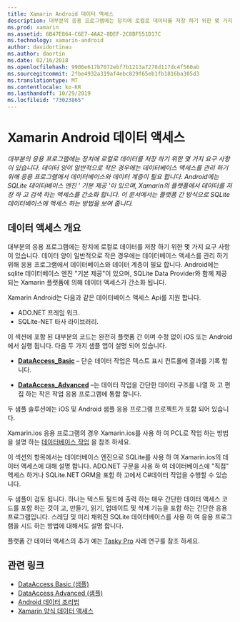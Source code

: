 ```yaml
---
title: Xamarin Android 데이터 액세스
description: 대부분의 응용 프로그램에는 장치에 로컬로 데이터를 저장 하기 위한 몇 가지 요구 사항이 있습니다. 데이터 양이 일반적으로 작은 경우에는 데이터베이스 액세스를 관리 하기 위해 응용 프로그램에서 데이터베이스와 데이터 계층이 필요 합니다.  Android에는 SQLite 데이터베이스 엔진 ' 기본 제공 '이 있으며, Xamarin의 플랫폼에서 데이터를 저장 하 고 검색 하는 액세스를 간소화 합니다. 이 문서에서는 플랫폼 간 방식으로 SQLite 데이터베이스에 액세스 하는 방법을 보여 줍니다.
ms.prod: xamarin
ms.assetid: 6B47E864-C6E7-4AA2-8DEF-2C8BF551D17C
ms.technology: xamarin-android
author: davidortinau
ms.author: daortin
ms.date: 02/16/2018
ms.openlocfilehash: 9906e617b7072ebf7b1213a7278d117dc4f560ab
ms.sourcegitcommit: 2fbe4932a319af4ebc829f65eb1fb1816ba305d3
ms.translationtype: MT
ms.contentlocale: ko-KR
ms.lasthandoff: 10/29/2019
ms.locfileid: "73023865"
---
```

# <a name="xamarinandroid-data-access"></a>Xamarin Android 데이터 액세스

_대부분의 응용 프로그램에는 장치에 로컬로 데이터를 저장 하기 위한 몇 가지 요구 사항이 있습니다. 데이터 양이 일반적으로 작은 경우에는 데이터베이스 액세스를 관리 하기 위해 응용 프로그램에서 데이터베이스와 데이터 계층이 필요 합니다.  Android에는 SQLite 데이터베이스 엔진 ' 기본 제공 '이 있으며, Xamarin의 플랫폼에서 데이터를 저장 하 고 검색 하는 액세스를 간소화 합니다. 이 문서에서는 플랫폼 간 방식으로 SQLite 데이터베이스에 액세스 하는 방법을 보여 줍니다._

## <a name="data-access-overview"></a>데이터 액세스 개요

대부분의 응용 프로그램에는 장치에 로컬로 데이터를 저장 하기 위한 몇 가지 요구 사항이 있습니다. 데이터 양이 일반적으로 작은 경우에는 데이터베이스 액세스를 관리 하기 위해 응용 프로그램에서 데이터베이스와 데이터 계층이 필요 합니다. Android에는 sqlite 데이터베이스 엔진 "기본 제공"이 있으며, SQLite Data Provider와 함께 제공 되는 Xamarin 플랫폼에 의해 데이터 액세스가 간소화 됩니다.

Xamarin Android는 다음과 같은 데이터베이스 액세스 Api를 지원 합니다.

- ADO.NET 프레임 워크.
- SQLite-NET 타사 라이브러리.

이 섹션에 포함 된 대부분의 코드는 완전히 플랫폼 간 이며 수정 없이 iOS 또는 Android에서 실행 됩니다. 다음 두 가지 샘플 앱이 설명 되어 있습니다.

- [**DataAccess_Basic**](https://github.com/xamarin/mobile-samples/tree/master/DataAccess/Basic) &ndash; 단순 데이터 작업은 텍스트 표시 컨트롤에 결과를 기록 합니다.

- [**DataAccess_Advanced**](https://github.com/xamarin/mobile-samples/tree/master/DataAccess/Advanced) &ndash;는 데이터 작업을 간단한 데이터 구조를 나열 하 고 편집 하는 작은 작업 응용 프로그램에 통합 합니다.

두 샘플 솔루션에는 iOS 및 Android 샘플 응용 프로그램 프로젝트가 포함 되어 있습니다.

Xamarin.ios 응용 프로그램의 경우 Xamarin.ios를 사용 하 여 PCL로 작업 하는 방법을 설명 하는 [데이터베이스 작업](~/xamarin-forms/data-cloud/data/databases.md) 을 참조 하세요.

이 섹션의 항목에서는 데이터베이스 엔진으로 SQLite를 사용 하 여 Xamarin.ios의 데이터 액세스에 대해 설명 합니다. ADO.NET 구문을 사용 하 여 데이터베이스에 "직접" 액세스 하거나 SQLite.NET ORM을 포함 하 고에서 C#데이터 작업을 수행할 수 있습니다.

두 샘플이 검토 됩니다. 하나는 텍스트 필드에 출력 하는 매우 간단한 데이터 액세스 코드를 포함 하는 것이 고, 만들기, 읽기, 업데이트 및 삭제 기능을 포함 하는 간단한 응용 프로그램입니다. 스레딩 및 미리 채워진 SQLite 데이터베이스를 사용 하 여 응용 프로그램을 시드 하는 방법에 대해서도 설명 합니다.

플랫폼 간 데이터 액세스의 추가 예는 [Tasky Pro](~/cross-platform/app-fundamentals/building-cross-platform-applications/case-study-tasky.md) 사례 연구를 참조 하세요.

## <a name="related-links"></a>관련 링크

- [DataAccess Basic (샘플)](https://github.com/xamarin/mobile-samples/tree/master/DataAccess/Basic)
- [DataAccess Advanced (샘플)](https://github.com/xamarin/mobile-samples/tree/master/DataAccess/Advanced)
- [Android 데이터 조리법](https://github.com/xamarin/recipes/tree/master/Recipes/android/data)
- [Xamarin 양식 데이터 액세스](~/xamarin-forms/data-cloud/data/databases.md)
